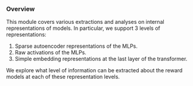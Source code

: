 ### Overview
This module covers various extractions and analyses on internal representations 
of models. In particular, we support 3 levels of representations:

1. Sparse autoencoder representations of the MLPs.
2. Raw activations of the MLPs.
3. Simple embedding representations at the last layer of the transformer.

We explore what level of information can be extracted about the reward models at
each of these representation levels.
